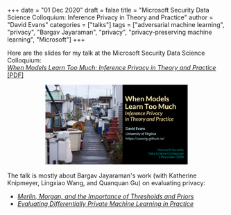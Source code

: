 +++
date = "01 Dec 2020"
draft = false
title = "Microsoft Security Data Science Colloquium: Inference Privacy in Theory and Practice"
author = "David Evans"
categories = ["talks"]
tags = ["adversarial machine learning", "privacy", "Bargav Jayaraman", "privacy", "privacy-preserving machine learning", "Microsoft"]
+++

Here are the slides for my talk at the Microsoft Security Data Science Colloquium:  
[_When Models Learn Too Much: Inference Privacy in Theory and Practice_ [PDF]](https://www.dropbox.com/s/698cuvee81clx1q/inference-privacy-share.pdf?dl=0) 

<center>
<a href="https://www.dropbox.com/s/698cuvee81clx1q/inference-privacy-share.pdf?dl=0">
<img src="/images/inferenceprivacytitle.png" width=65%>
</a>
</center>

The talk is mostly about Bargav Jayaraman's work (with Katherine Knipmeyer, Lingxiao Wang, and Quanquan Gu) on evaluating privacy:

- [_Merlin, Morgan, and the Importance of Thresholds and Priors_](/merlin-morgan-and-the-importance-of-thresholds-and-priors/)
- [_Evaluating Differentially Private Machine Learning in Practice_](/evaluating-differentially-private-machine-learning-in-practice/)

